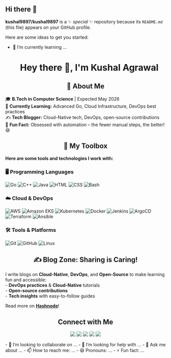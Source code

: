 ## Hi there 👋


**kushal9897/kushal9897** is a ✨ _special_ ✨ repository because its `README.md` (this file) appears on your GitHub profile.

Here are some ideas to get you started:

- 🌱 I’m currently learning ...<h1 align="center">Hey there 👋, I'm Kushal Agrawal</h1>

<h2 align="center">🚀 About Me</h2>
<p>
    🎓 <b>B.Tech in Computer Science</b> | Expected May 2026<br>
    🌱 <b>Currently Learning:</b> Advanced Go, Cloud Infrastructure, DevOps best practices<br>
    ✍️ <b>Tech Blogger:</b> Cloud-Native tech, DevOps, open-source contributions<br>
    🧩 <b>Fun Fact:</b> Obsessed with automation – the fewer manual steps, the better! 😄
</p>

<h2 align="center">🧰 My Toolbox</h2>
<p> <b> Here are some tools and technologies I work with: </b></p>

<h3>🖥️ Programming Languages</h3>
<p>
    <img src="https://img.shields.io/badge/Go-00ADD8?style=for-the-badge&logo=go&logoColor=white" alt="Go">
    <img src="https://img.shields.io/badge/C%2B%2B-00599C?style=for-the-badge&logo=c%2B%2B&logoColor=white" alt="C++">
    <img src="https://img.shields.io/badge/Java-007396?style=for-the-badge&logo=java&logoColor=white" alt="Java">
    <img src="https://img.shields.io/badge/HTML5-E34F26?style=for-the-badge&logo=html5&logoColor=white" alt="HTML">
    <img src="https://img.shields.io/badge/CSS3-1572B6?style=for-the-badge&logo=css3&logoColor=white" alt="CSS">
    <img src="https://img.shields.io/badge/Bash-4EAA25?style=for-the-badge&logo=gnubash&logoColor=white" alt="Bash">
</p>

<h3>☁️ Cloud & DevOps</h3>
<p>
    <img src="https://img.shields.io/badge/AWS-232F3E?style=for-the-badge&logo=amazon-aws&logoColor=white" alt="AWS">
    <img src="https://img.shields.io/badge/EKS-FF9900?style=for-the-badge&logo=amazon-eks&logoColor=white" alt="Amazon EKS">
    <img src="https://img.shields.io/badge/Kubernetes-326CE5?style=for-the-badge&logo=kubernetes&logoColor=white" alt="Kubernetes">
    <img src="https://img.shields.io/badge/Docker-2496ED?style=for-the-badge&logo=docker&logoColor=white" alt="Docker">
    <img src="https://img.shields.io/badge/Jenkins-D24939?style=for-the-badge&logo=jenkins&logoColor=white" alt="Jenkins">
    <img src="https://img.shields.io/badge/ArgoCD-FF5630?style=for-the-badge&logo=argo&logoColor=white" alt="ArgoCD">
    <img src="https://img.shields.io/badge/Terraform-623CE4?style=for-the-badge&logo=terraform&logoColor=white" alt="Terraform">
    <img src="https://img.shields.io/badge/Ansible-EE0000?style=for-the-badge&logo=ansible&logoColor=white" alt="Ansible">
</p>

<h3>🛠️ Tools & Platforms</h3>
<div>
    <img src="https://img.shields.io/badge/Git-F05032?style=for-the-badge&logo=git&logoColor=white" alt="Git">
    <img src="https://img.shields.io/badge/GitHub-181717?style=for-the-badge&logo=github&logoColor=white" alt="GitHub">
    <img src="https://img.shields.io/badge/Linux-FCC624?style=for-the-badge&logo=linux&logoColor=black" alt="Linux">
</div>

<h2 align="center">✍️ Blog Zone: Sharing is Caring!</h2>
<p>
    I write blogs on <b>Cloud-Native</b>, <b>DevOps</b>, and <b>Open-Source</b> to make learning fun and accessible:<br>
    - <b>DevOps practices</b> & <b>Cloud-Native</b> tutorials<br>
    - <b>Open-source contributions</b><br>
    - <b>Tech insights</b> with easy-to-follow guides<br>
</p>

<p>Read more on <a href="https://hashnode.com/@kushal9897"><b>Hashnode</b></a>!</p>

<h2 align="center">Connect with Me</h2>
<p align="center">
    <a href="https://github.com/kushal9897" target="_blank"><img src="https://img.shields.io/badge/-GitHub-333333?style=flat&logo=github" /></a>
    <a href="https://www.linkedin.com/in/kushal-agrawal-1b4409277/" target="_blank"><img src="https://img.shields.io/badge/-LinkedIn-0077B5?style=flat&logo=linkedin" /></a>
    <a href="mailto:kushalag2580@gmail.com" target="_blank"><img src="https://img.shields.io/badge/-Email-D14836?style=flat&logo=gmail&logoColor=white" /></a>
    <a href="https://hashnode.com/@kushal9897" target="_blank"><img src="https://img.shields.io/badge/-Hashnode-2962FF?style=flat&logo=hashnode&logoColor=white" /></a>
    <a href="https://x.com/kushal701" target="_blank"><img src="https://img.shields.io/badge/-Twitter-1DA1F2?style=flat&logo=twitter&logoColor=white" /></a>
</p>
- 👯 I’m looking to collaborate on ...
- 🤔 I’m looking for help with ...
- 💬 Ask me about ...
- 📫 How to reach me: ...
- 😄 Pronouns: ...
- ⚡ Fun fact: ...


